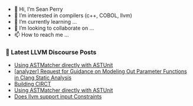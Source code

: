 - 👋 Hi, I’m Sean Perry
- 👀 I’m interested in compilers (c++, COBOL, llvm)
- 🌱 I’m currently learning ...
- 💞️ I’m looking to collaborate on ...
- 📫 How to reach me ...

<!---
s66perry/s66perry is a ✨ special ✨ repository because its `README.md` (this file) appears on your GitHub profile.
You can click the Preview link to take a look at your changes.
--->
### 📕 Latest LLVM Discourse Posts

<!-- DISCOURSE-LLVM:START -->
- [Using ASTMatcher directly with ASTUnit](https://discourse.llvm.org/t/using-astmatcher-directly-with-astunit/75967#post_2)
- [[analyzer] Request for Guidance on Modeling Out Parameter Functions in Clang Static Analysis](https://discourse.llvm.org/t/analyzer-request-for-guidance-on-modeling-out-parameter-functions-in-clang-static-analysis/75953#post_2)
- [Building CIRCT](https://discourse.llvm.org/t/building-circt/75916#post_10)
- [Using ASTMatcher directly with ASTUnit](https://discourse.llvm.org/t/using-astmatcher-directly-with-astunit/75967#post_1)
- [Does llvm support input Constraints](https://discourse.llvm.org/t/does-llvm-support-input-constraints/75958#post_1)
<!-- DISCOURSE-LLVM:END -->
